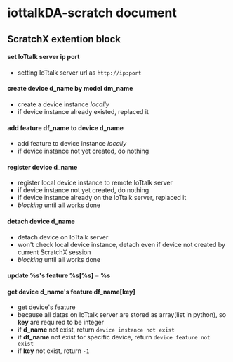 # iottalkDA-scratch document




## ScratchX extention block

#### set IoTtalk server __ip__ __port__
- setting IoTtalk server url as `http://ip:port`


#### create device __d\_name__ by model __dm\_name__
- create a device instance *locally*
- if device instance already existed, replaced it


#### add feature __df\_name__ to device __d\_name__
- add feature to device instance *locally*
- if device instance not yet created, do nothing


#### register device __d\_name__
- register local device instance to remote IoTtalk server
- if device instance not yet created, do nothing
- if device instance already on the IoTtalk server, replaced it
- *blocking* until all works done


#### detach device __d\_name__
- detach device on IoTtalk server
- won't check local device instance, detach even if device not created by current ScratchX session
- *blocking* until all works done


#### update %s\'s feature %s[%s] = %s


#### get device __d\_name__\'s feature __df\_name__[__key__]
- get device's feature
- because all datas on IoTtalk server are stored as array(list in python), so __key__ are required to be integer
- if __d\_name__ not exist, return `device instance not exist`
- if __df\_name__ not exist for specific device, return `device feature not exist`
- if __key__ not exist, return `-1`
